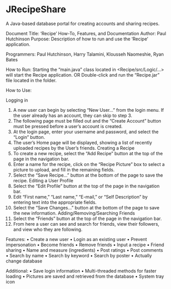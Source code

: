 JRecipeShare
============

A Java-based database portal for creating accounts and sharing recipes.

Document Title: ‘Recipe’ How-To, Features, and Documentation
Author: Paul Hutchinson
Purpose: Description of how to run and use the ‘Recipe’ application.


Programmers:
Paul Hutchinson, Harry Talamini, Klousseh Naomeshie, Ryan Bates

How to Run:
Starting the “main.java” class located in <Recipe/src/Logic/…> will start the Recipe application.
OR
Double-click and run the “Recipe.jar” file located in the <Recipe> folder.

How to Use:

Logging in
1.	A new user can begin by selecting “New User…” from the login menu.  If the user already has an account, they can skip to step 3.
2.	The following page must be filled out and the “Create Account” button must be pressed before a user’s account is created.
3.	At the login page, enter your username and password, and select the “Login” button.
4.	The user’s Home page will be displayed, showing a list of recently uploaded recipes by the User’s friends.
Creating a Recipe
1.	To create a new recipe, select the “Add Recipe” button at the top of the page in the navigation bar.
2.	Enter a name for the recipe, click on the “Recipe Picture” box to select a picture to upload, and fill in the remaining fields.
3.	Select the “Save Recipe…” button at the bottom of the page to save the recipe.
Editing a User Profile
1.	 Select the “Edit Profile” button at the top of the page in the navigation bar.
2.	Edit “First name,” “Last name,” “E-mail,” or “Self Description” by entering text into the appropriate fields.
3.	Select the “Save Changes…” button at the bottom of the page to save the new information.
Adding/Removing/Searching Friends
1.	Select the “Friends” button at the top of the page in the navigation bar.
2.	From here a user can see and search for friends, view their followers, and view who they are following.


Features:
•	Create a new user
•	Login as an existing user
•	Prevent impersonation
•	Become friends
•	Remove friends
•	Input a recipe
•	Friend sharing
•	Name and measure (ingredients)
•	Post ratings
•	Post comments
•	Search by name
•	Search by keyword
•	Search by poster
•	Actually change database

Additional:
•	Save login information
•	Multi-threaded methods for faster loading
•	Pictures are saved and retrieved from the database
•	System tray icon

